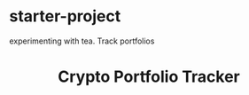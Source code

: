 # starter-project
experimenting with tea. Track portfolios

<!-- index.html -->
<!DOCTYPE html>
<html lang="en">
<head>
    <meta charset="UTF-8">
    <meta name="viewport" content="width=device-width, initial-scale=1.0">
    <title>Crypto Portfolio Tracker</title>
    <link rel="stylesheet" href="styles.css">
</head>
<body>
    <header>
        <h1>Crypto Portfolio Tracker</h1>
    </header>
    <div id="portfolio">
        <!-- Portfolio data will be displayed here -->
    </div>
    <script src="app.js"></script>
</body>
</html>
